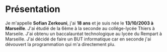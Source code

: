 #   **Présentation**

Je m'appelle **Sofian Zerkouni**, j'ai **18 ans** et je suis née le **13/10/2003 à Marseille**.
J'ai étudié de la 6ème à la seconde au collége-lycée Thiers à Marseile.
J'ai obtenu un baccalauréat technologique au lycée du Rempart à Marseille. J'ai décidé de faire un BUT informatique car en seconde j'ai dévouvert la programmation qui m'a directement plu.


